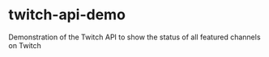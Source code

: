 # twitch-api-demo
Demonstration of the Twitch API to show the status of all featured channels on Twitch

